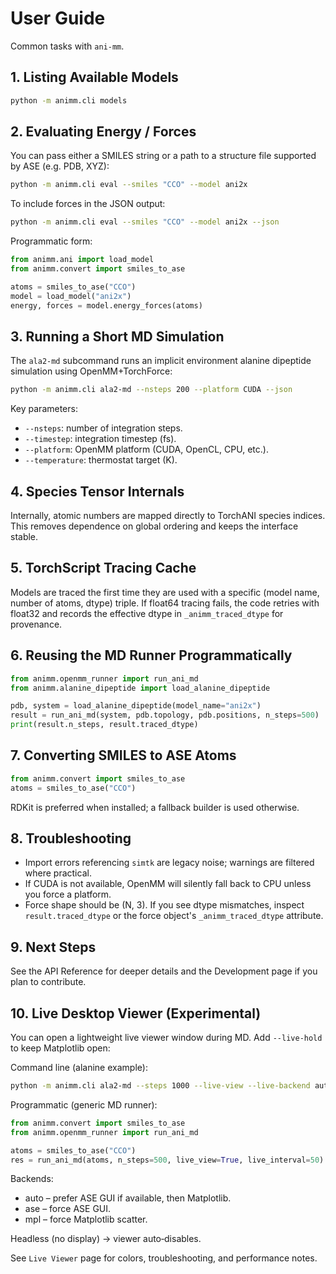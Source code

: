 # User Guide

Common tasks with `ani-mm`.

## 1. Listing Available Models

```bash
python -m animm.cli models
```

## 2. Evaluating Energy / Forces

You can pass either a SMILES string or a path to a structure file supported by ASE (e.g. PDB, XYZ):

```bash
python -m animm.cli eval --smiles "CCO" --model ani2x
```

To include forces in the JSON output:

```bash
python -m animm.cli eval --smiles "CCO" --model ani2x --json
```

Programmatic form:

```python
from animm.ani import load_model
from animm.convert import smiles_to_ase

atoms = smiles_to_ase("CCO")
model = load_model("ani2x")
energy, forces = model.energy_forces(atoms)
```

## 3. Running a Short MD Simulation

The `ala2-md` subcommand runs an implicit environment alanine dipeptide simulation using OpenMM+TorchForce:

```bash
python -m animm.cli ala2-md --nsteps 200 --platform CUDA --json
```

Key parameters:

- `--nsteps`: number of integration steps.
- `--timestep`: integration timestep (fs).
- `--platform`: OpenMM platform (CUDA, OpenCL, CPU, etc.).
- `--temperature`: thermostat target (K).

## 4. Species Tensor Internals

Internally, atomic numbers are mapped directly to TorchANI species indices. This removes dependence on global ordering and keeps the interface stable.

## 5. TorchScript Tracing Cache

Models are traced the first time they are used with a specific (model name, number of atoms, dtype) triple. If float64 tracing fails, the code retries with float32 and records the effective dtype in `_animm_traced_dtype` for provenance.

## 6. Reusing the MD Runner Programmatically

```python
from animm.openmm_runner import run_ani_md
from animm.alanine_dipeptide import load_alanine_dipeptide

pdb, system = load_alanine_dipeptide(model_name="ani2x")
result = run_ani_md(system, pdb.topology, pdb.positions, n_steps=500)
print(result.n_steps, result.traced_dtype)
```

## 7. Converting SMILES to ASE Atoms

```python
from animm.convert import smiles_to_ase
atoms = smiles_to_ase("CCO")
```

RDKit is preferred when installed; a fallback builder is used otherwise.

## 8. Troubleshooting

- Import errors referencing `simtk` are legacy noise; warnings are filtered where practical.
- If CUDA is not available, OpenMM will silently fall back to CPU unless you force a platform.
- Force shape should be (N, 3). If you see dtype mismatches, inspect `result.traced_dtype` or the force object's `_animm_traced_dtype` attribute.

## 9. Next Steps

See the API Reference for deeper details and the Development page if you plan to contribute.

## 10. Live Desktop Viewer (Experimental)

You can open a lightweight live viewer window during MD. Add `--live-hold` to keep Matplotlib open:

Command line (alanine example):

```bash
python -m animm.cli ala2-md --steps 1000 --live-view --live-backend auto
```

Programmatic (generic MD runner):

```python
from animm.convert import smiles_to_ase
from animm.openmm_runner import run_ani_md

atoms = smiles_to_ase("CCO")
res = run_ani_md(atoms, n_steps=500, live_view=True, live_interval=50)
```

Backends:

* auto – prefer ASE GUI if available, then Matplotlib.
* ase – force ASE GUI.
* mpl – force Matplotlib scatter.

Headless (no display) -> viewer auto‑disables.

See `Live Viewer` page for colors, troubleshooting, and performance notes.
